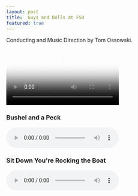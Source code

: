 ```yaml
---
layout: post
title:  Guys and Dolls at FSU
featured: true
---
```


Conducting and Music Direction by Tom Ossowski.

<video src="{{baseurl}}/media/guys-dolls.mp4"
  poster="{{baseurl}}/images/portfolio/guys-dolls.jpg" controls preload="metadata"></video>

### Bushel and a Peck
<audio preload="metadata" src="{{baseurl}}/media/bushel-peck.mp3" controls></audio>

### Sit Down You're Rocking the Boat
<audio preload="metadata" src="{{baseurl}}/media/rocking-boat.mp3" controls></audio>
